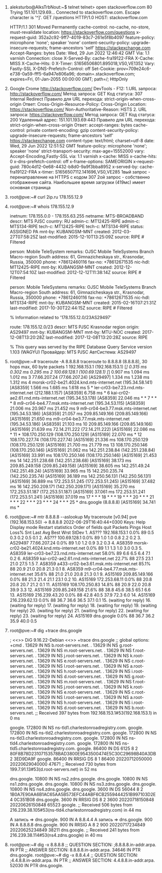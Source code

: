 1. aleksturbo@AlksTrbNout:~$ telnet
   telnet> open stackoverflow.com 80
      Trying 151.101.129.69...
      Connected to stackoverflow.com.
      Escape character is '^]'.
   GET /questions HTTP/1.0
   HOST: stackoverflow.com

      HTTP/1.1 301 Moved Permanently
      cache-control: no-cache, no-store, must-revalidate
      location: https://stackoverflow.com/questions
      x-request-guid: 352a2c92-9ff7-4019-83c7-261e5f8b4097
      feature-policy: microphone 'none'; speaker 'none'
      content-security-policy: upgrade-insecure-requests; frame-ancestors 'self' https://stackexchange.com
      Accept-Ranges: bytes
      Date: Wed, 29 Jun 2022 12:46:42 GMT
      Via: 1.1 varnish
      Connection: close
      X-Served-By: cache-fra19122-FRA
      X-Cache: MISS
      X-Cache-Hits: 0
      X-Timer: S1656506801.895018,VS0,VE1352
      Vary: Fastly-SSL
      X-DNS-Prefetch-Control: off
      Set-Cookie: prov=709e24c6-e738-0a59-fff5-6a947e806a96; domain=.stackoverflow.com; expires=Fri, 01-Jan-2055 00:00:00 GMT; path=/; HttpOnly
 2. Google Crome http://stackoverflow.com/
      DevTools - F12:
         1.URL запроса: http://stackoverflow.com/
               Метод запроса: GET
               Код статуса: 307 Internal Redirect
               Правило для URL перехода: strict-origin-when-cross-origin
            Ответ:
               Cross-Origin-Resource-Policy: Cross-Origin
               Location: https://stackoverflow.com/
               Non-Authoritative-Reason: HSTS
         2. URL запроса: https://stackoverflow.com/
               Метод запроса: GET
               Код статуса: 200 
               Удаленный адрес: 151.101.193.69:443
               Правило для URL перехода: strict-origin-when-cross-origin
            Ответ:
               accept-ranges: bytes
               cache-control: private
               content-encoding: gzip
               content-security-policy: upgrade-insecure-requests; frame-ancestors 'self' https://stackexchange.com
               content-type: text/html; charset=utf-8
               date: Wed, 29 Jun 2022 12:51:52 GMT
               feature-policy: microphone 'none'; speaker 'none'
               strict-transport-security: max-age=15552000
               vary: Accept-Encoding,Fastly-SSL
               via: 1.1 varnish
               x-cache: MISS
               x-cache-hits: 0
               x-dns-prefetch-control: off
               x-frame-options: SAMEORIGIN
               x-request-guid: 780c4d12-0e68-4432-b8d0-9a9f3bba8952
               x-served-by: cache-fra19122-FRA
               x-timer: S1656507112.141696,VS0,VE285
      1вый запрос - перенаправление на HTTPS с кодом 307
      2ой запрос - собственно отображение сайта.
         Наибольшее время загрузки (419мс) имеет основная страница
3. root@pve:~# curl 2ip.ru
   178.155.12.9
4. root@pve:~# whois 178.155.12.9
      
      inetnum:        178.155.0.0 - 178.155.63.255
      netname:        MTS-BROADBAND
      descr:          MTS PJSC
      country:        RU
      admin-c:        MT12425-RIPE
      admin-c:        MTS134-RIPE
      tech-c:         MT12425-RIPE
      tech-c:         MTS134-RIPE
      status:         ASSIGNED PA
      mnt-by:         KUBANGSM-MNT
      created:        2012-03-27T07:58:25Z
      last-modified:  2015-12-10T13:25:09Z
      source:         RIPE # Filtered

      person:         Mobile TeleSystem
      remarks:        OJSC Mobile TeleSystems Branch Macro-region South
      address:        61, Gimnazicheskaya str., Krasnodar, Russia, 350000
      phone:          +78612460116
      fax-no:         +78612671535
      nic-hdl:        MT12425-RIPE
      mnt-by:         KUBANGSM-MNT
      created:        2012-12-12T07:54:10Z
      last-modified:  2012-12-12T11:38:14Z
      source:         RIPE # Filtered

      person:         Mobile TeleSystems
      remarks:        OJSC Mobile TeleSystems Branch Macro-region South
      address:        61, Gimnazicheskaya str., Krasnodar, Russia, 350000
      phone:          +78612460116
      fax-no:         +78612671535
      nic-hdl:        MTS134-RIPE
      mnt-by:         KUBANGSM-MNT
      created:        2015-02-16T07:21:31Z
      last-modified:  2017-10-30T22:44:15Z
      source:         RIPE # Filtered

      % Information related to '178.155.12.0/23AS29497'

      route:          178.155.12.0/23
      descr:          MTS PJSC Krasnodar region
      origin:         AS29497
      mnt-by:         KUBANGSM-MNT
      mnt-by:         MTU-NOC
      created:        2017-12-08T13:20:28Z
      last-modified:  2017-12-08T13:20:28Z
      source:         RIPE

      % This query was served by the RIPE Database Query Service version 1.103 (WAGYU)
   Провайдер: MTS PJSC
   АвтСистема: AS29497

5. root@pve:~# traceroute -A 8.8.8.8
      traceroute to 8.8.8.8 (8.8.8.8), 30 hops max, 60 byte packets
      1  192.168.153.1 (192.168.153.1) [*]  0.315 ms  0.302 ms  0.295 ms
      2  100.69.128.1 (100.69.128.1) [*]  0.907 ms  1.094 ms  1.012 ms
      3  77.66.207.24 (77.66.207.24) [AS29497]  1.334 ms  1.238 ms  1.312 ms
      4  morsk-cr02-be21.4024.knd.mts-internet.net (195.34.58.141) [AS8359]  1.566 ms  1.685 ms  1.618 ms
      5  * ler-cr03-be7.23.rnd.mts-internet.net (212.188.1.157) [AS8359]  6.758 ms *
      6  kai-cr02-ae2.61.rnd.mts-internet.net (195.34.53.178) [AS8359]  22.046 ms * *
      7  * * *
      8  m9-cr04-be4.77.msk.mts-internet.net (195.34.53.115) [AS8359]  21.006 ms  20.967 ms  21.452 ms
      9  m9-cr04-be3.77.msk.mts-internet.net (195.34.53.186) [AS8359]  21.057 ms 209.85.149.166 (209.85.149.166) [AS15169]  21.650 ms m9-cr04-be3.77.msk.mts-internet.net (195.34.53.186) [AS8359]  21.103 ms
      10  209.85.149.166 (209.85.149.166) [AS15169]  21.639 ms 72.14.211.222 (72.14.211.222) [AS15169]  22.086 ms *
      11  * 108.170.250.129 (108.170.250.129) [AS15169]  22.070 ms *
      12  108.170.227.74 (108.170.227.74) [AS15169]  21.336 ms 108.170.250.129 (108.170.250.129) [AS15169]  21.700 ms  21.779 ms
      13  108.170.250.146 (108.170.250.146) [AS15169]  21.062 ms 142.251.238.84 (142.251.238.84) [AS15169]  33.991 ms 108.170.250.146 (108.170.250.146) [AS15169]  21.453 ms
      14  142.251.238.68 (142.251.238.68) [AS15169]  38.173 ms 209.85.249.158 (209.85.249.158) [AS15169]  38.605 ms 142.251.49.24 (142.251.49.24) [AS15169]  33.965 ms
      15  142.250.235.74 (142.250.235.74) [AS15169]  36.189 ms 142.250.56.131 (142.250.56.131) [AS15169]  36.889 ms 172.253.51.245 (172.253.51.245) [AS15169]  37.482 ms
      16  142.250.209.171 (142.250.209.171) [AS15169]  35.270 ms 172.253.51.187 (172.253.51.187) [AS15169]  37.061 ms 172.253.51.241 (172.253.51.241) [AS15169]  37.019 ms
      17  * * *
      18  * * *
      19  * * *
      20  * * *
      21  * * *
      22  * * *
      23  * * *
      24  * * *
      25  * dns.google (8.8.8.8) [AS15169]  34.741 ms *

6.  root@pve:~# mtr 8.8.8.8 --aslookup
                                  My traceroute  [v0.94]
         pve (192.168.153.50) -> 8.8.8.8                                                                  2022-06-29T16:40:44+0300
         Keys:  Help   Display mode   Restart statistics   Order of fields   quit
                                                                                          Packets               Pings
         Host                                                                          Loss%   Snt   Last   Avg  Best  Wrst StDev
         1. AS???    192.168.153.1                                                      0.0%    89    0.5   0.3   0.2   0.5   0.1
         2. AS???    100.69.128.1                                                       0.0%    89    1.0   1.0   0.8   2.2   0.2
         3. AS29497  77.66.207.24                                                       0.0%    89    1.0   1.2   0.9   3.2   0.3
         4. AS8359   morsk-cr02-be21.4024.knd.mts-internet.net                          0.0%    89    1.1   1.3   1.0   3.0   0.3
         5. AS8359   ler-cr03-be7.23.rnd.mts-internet.net                              58.0%    89    6.6   6.5   6.4   7.1   0.2
         6. AS8359   kai-cr02-ae2.61.rnd.mts-internet.net                              22.7%    88   27.5  23.1  21.0  27.5   1.5
         7. AS8359   a433-cr02-be3.61.msk.mts-internet.net                             85.1%    88   20.9  21.0  20.8  21.3   0.1
         8. AS8359   m9-cr04-be4.77.msk.mts-internet.net                               35.6%    88   21.0  21.0  20.8  21.3   0.1
         9. AS15169  209.85.149.166                                                     0.0%    88   21.3  21.4  21.1  23.1   0.2
         10. AS15169  172.253.68.11                                                      0.0%    88   20.8  20.8  20.7  21.2   0.1
         11. AS15169  108.170.250.83                                                    14.8%    88   20.9  22.0  20.8  39.9   3.3
         12. AS15169  209.85.249.158                                                    21.6%    88   38.8  45.6  38.5  65.1   6.6
         13. AS15169  216.239.43.20                                                      0.0%    88   42.8  40.5  37.9  72.3   6.0
         14. AS15169  216.239.62.13                                                      0.0%    88   36.7  36.6  36.5  37.1   0.1
         15. (waiting for reply)
         16. (waiting for reply)
         17. (waiting for reply)
         18. (waiting for reply)
         19. (waiting for reply)
         20. (waiting for reply)
         21. (waiting for reply)
         22. (waiting for reply)
         23. (waiting for reply)
         24. AS15169  dns.google                                                         0.0%    88   36.7  36.2  35.9  40.0   0.5

7. root@pve:~# dig +trace dns.google

      ; <<>> DiG 9.16.22-Debian <<>> +trace dns.google
      ;; global options: +cmd
.                       13629   IN      NS      b.root-servers.net.
.                       13629   IN      NS      g.root-servers.net.
.                       13629   IN      NS      m.root-servers.net.
.                       13629   IN      NS      f.root-servers.net.
.                       13629   IN      NS      j.root-servers.net.
.                       13629   IN      NS      k.root-servers.net.
.                       13629   IN      NS      e.root-servers.net.
.                       13629   IN      NS      c.root-servers.net.
.                       13629   IN      NS      l.root-servers.net.
.                       13629   IN      NS      a.root-servers.net.
.                       13629   IN      NS      h.root-servers.net.
.                       13629   IN      NS      i.root-servers.net.
.                       13629   IN      NS      d.root-servers.net.
.                       13629   IN      NS      g.root-servers.net.
.                       13629   IN      NS      m.root-servers.net.
.                       13629   IN      NS      f.root-servers.net.
.                       13629   IN      NS      j.root-servers.net.
.                       13629   IN      NS      k.root-servers.net.
.                       13629   IN      NS      e.root-servers.net.
.                       13629   IN      NS      c.root-servers.net.
.                       13629   IN      NS      l.root-servers.net.
.                       13629   IN      NS      a.root-servers.net.
.                       13629   IN      NS      h.root-servers.net.
.                       13629   IN      NS      i.root-servers.net.
.                       13629   IN      NS      d.root-servers.net.
.                       13629   IN      NS      b.root-servers.net.
      ;; Received 397 bytes from 192.168.153.1#53(192.168.153.1) in 0 ms

      google.                 172800  IN      NS      ns-tld1.charlestonroadregistry.com.
      google.                 172800  IN      NS      ns-tld2.charlestonroadregistry.com.
      google.                 172800  IN      NS      ns-tld3.charlestonroadregistry.com.
      google.                 172800  IN      NS      ns-tld4.charlestonroadregistry.com.
      google.                 172800  IN      NS      ns-tld5.charlestonroadregistry.com.
      google.                 86400   IN      DS      6125 8 2 80F8B78D23107153578BAD3800E9543500474E5C30C29698B40A3DB2 3ED9DA9F
      google.                 86400   IN      RRSIG   DS 8 1 86400 20220712050000 20220629040000 47671 
      ;; Received 730 bytes from 199.7.91.13#53(d.root-servers.net) in 52 ms

      dns.google.             10800   IN      NS      ns2.zdns.google.
      dns.google.             10800   IN      NS      ns1.zdns.google.
      dns.google.             10800   IN      NS      ns3.zdns.google.
      dns.google.             10800   IN      NS      ns4.zdns.google.
      dns.google.             3600    IN      DS      56044 8 2 1B0A7E90AA6B1AC65AA5B573EFC44ABF6CB2559444251B997103D2E4 0C351B08
      dns.google.             3600    IN      RRSIG   DS 8 2 3600 20220718150848 20220626150848 65523 google. 
      ;; Received 506 bytes from 216.239.38.105#53(ns-tld4.charlestonroadregistry.com) in 44 ms

   A запись =>   dns.google.             900     IN      A       8.8.4.4
   A запись =>   dns.google.             900     IN      A       8.8.8.8
                  dns.google.             900     IN      RRSIG   A 8 2 900 20220717234849 20220625234849 38211 dns.google. 
                  ;; Received 241 bytes from 216.239.38.114#53(ns4.zdns.google) in 40 ms

 
8. root@pve:~# dig -x 8.8.8.8
      ;; QUESTION SECTION:
      ;8.8.8.8.in-addr.arpa.          IN      PTR
      ;; ANSWER SECTION:
      8.8.8.8.in-addr.arpa.   34646   IN      PTR     dns.google.
   root@pve:~# dig -x 8.8.4.4
      ;; QUESTION SECTION:
      ;4.4.8.8.in-addr.arpa.          IN      PTR
      ;; ANSWER SECTION:
      4.4.8.8.in-addr.arpa.   52030   IN      PTR     dns.google.
